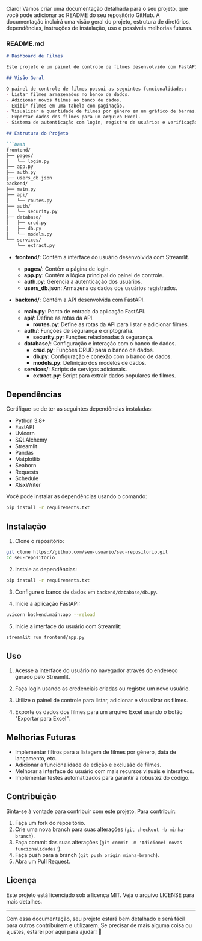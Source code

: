 Claro! Vamos criar uma documentação detalhada para o seu projeto, que você pode adicionar ao README do seu repositório GitHub. A documentação incluirá uma visão geral do projeto, estrutura de diretórios, dependências, instruções de instalação, uso e possíveis melhorias futuras.

### README.md

```markdown
# Dashboard de Filmes

Este projeto é um painel de controle de filmes desenvolvido com FastAPI e Streamlit. Ele permite a listagem, adição e visualização de filmes, além de exportar os dados para um arquivo Excel.

## Visão Geral

O painel de controle de filmes possui as seguintes funcionalidades:
- Listar filmes armazenados no banco de dados.
- Adicionar novos filmes ao banco de dados.
- Exibir filmes em uma tabela com paginação.
- Visualizar a quantidade de filmes por gênero em um gráfico de barras.
- Exportar dados dos filmes para um arquivo Excel.
- Sistema de autenticação com login, registro de usuários e verificação de administrador.

## Estrutura do Projeto

```bash
frontend/
├── pages/
│   └── login.py
├── app.py
├── auth.py
├── users_db.json
backend/
├── main.py
├── api/
│   └── routes.py
├── auth/
│   └── security.py
├── database/
│   ├── crud.py
│   ├── db.py
│   └── models.py
└── services/
    └── extract.py
```

- **frontend/**: Contém a interface do usuário desenvolvida com Streamlit.
  - **pages/**: Contém a página de login.
  - **app.py**: Contém a lógica principal do painel de controle.
  - **auth.py**: Gerencia a autenticação dos usuários.
  - **users_db.json**: Armazena os dados dos usuários registrados.

- **backend/**: Contém a API desenvolvida com FastAPI.
  - **main.py**: Ponto de entrada da aplicação FastAPI.
  - **api/**: Define as rotas da API.
    - **routes.py**: Define as rotas da API para listar e adicionar filmes.
  - **auth/**: Funções de segurança e criptografia.
    - **security.py**: Funções relacionadas à segurança.
  - **database/**: Configuração e interação com o banco de dados.
    - **crud.py**: Funções CRUD para o banco de dados.
    - **db.py**: Configuração e conexão com o banco de dados.
    - **models.py**: Definição dos modelos de dados.
  - **services/**: Scripts de serviços adicionais.
    - **extract.py**: Script para extrair dados populares de filmes.

## Dependências

Certifique-se de ter as seguintes dependências instaladas:

- Python 3.8+
- FastAPI
- Uvicorn
- SQLAlchemy
- Streamlit
- Pandas
- Matplotlib
- Seaborn
- Requests
- Schedule
- XlsxWriter

Você pode instalar as dependências usando o comando:

```bash
pip install -r requirements.txt
```

## Instalação

1. Clone o repositório:

```bash
git clone https://github.com/seu-usuario/seu-repositorio.git
cd seu-repositorio
```

2. Instale as dependências:

```bash
pip install -r requirements.txt
```

3. Configure o banco de dados em `backend/database/db.py`.

4. Inicie a aplicação FastAPI:

```bash
uvicorn backend.main:app --reload
```

5. Inicie a interface do usuário com Streamlit:

```bash
streamlit run frontend/app.py
```

## Uso

1. Acesse a interface do usuário no navegador através do endereço gerado pelo Streamlit.

2. Faça login usando as credenciais criadas ou registre um novo usuário.

3. Utilize o painel de controle para listar, adicionar e visualizar os filmes.

4. Exporte os dados dos filmes para um arquivo Excel usando o botão "Exportar para Excel".

## Melhorias Futuras

- Implementar filtros para a listagem de filmes por gênero, data de lançamento, etc.
- Adicionar a funcionalidade de edição e exclusão de filmes.
- Melhorar a interface do usuário com mais recursos visuais e interativos.
- Implementar testes automatizados para garantir a robustez do código.

## Contribuição

Sinta-se à vontade para contribuir com este projeto. Para contribuir:

1. Faça um fork do repositório.
2. Crie uma nova branch para suas alterações (`git checkout -b minha-branch`).
3. Faça commit das suas alterações (`git commit -m 'Adicionei novas funcionalidades'`).
4. Faça push para a branch (`git push origin minha-branch`).
5. Abra um Pull Request.

## Licença

Este projeto está licenciado sob a licença MIT. Veja o arquivo LICENSE para mais detalhes.

---

Com essa documentação, seu projeto estará bem detalhado e será fácil para outros contribuírem e utilizarem. Se precisar de mais alguma coisa ou ajustes, estarei por aqui para ajudar! 🚀
```

